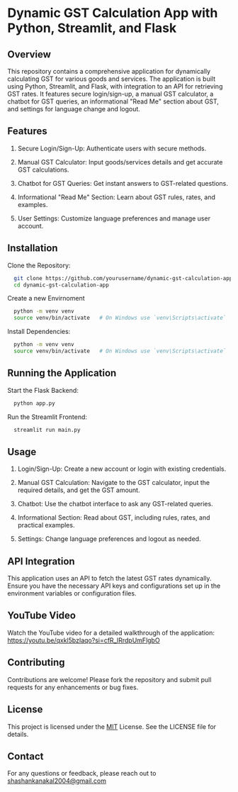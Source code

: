 
# Dynamic GST Calculation App with Python, Streamlit, and Flask




## Overview

This repository contains a comprehensive application for dynamically calculating GST for various goods and services. The application is built using Python, Streamlit, and Flask, with integration to an API for retrieving GST rates. It features secure login/sign-up, a manual GST calculator, a chatbot for GST queries, an informational "Read Me" section about GST, and settings for language change and logout.


## Features
1. Secure Login/Sign-Up: Authenticate users with secure methods.

2. Manual GST Calculator: Input goods/services details and get    accurate GST calculations.

3. Chatbot for GST Queries: Get instant answers to GST-related questions.

4. Informational "Read Me" Section: Learn about GST rules, rates, and examples.

5. User Settings: Customize language preferences and manage user account.

## Installation

Clone the Repository:
```bash
  git clone https://github.com/yourusername/dynamic-gst-calculation-app.git
  cd dynamic-gst-calculation-app

```


Create a new Envirnoment

```bash
  python -m venv venv
  source venv/bin/activate   # On Windows use `venv\Scripts\activate`
```

Install Dependencies:
```bash
  python -m venv venv
  source venv/bin/activate   # On Windows use `venv\Scripts\activate`
```


    
## Running the Application

Start the Flask Backend:
```bash
  python app.py
```
 Run the Streamlit Frontend:
```bash
  streamlit run main.py
```

## Usage

1. Login/Sign-Up: Create a new account or login with existing credentials.

2. Manual GST Calculation: Navigate to the GST calculator, input the required details, and get the GST amount.
3. Chatbot: Use the chatbot interface to ask any GST-related queries.
4. Informational Section: Read about GST, including rules, rates, and practical examples.
5. Settings: Change language preferences and logout as needed.


## API Integration
This application uses an API to fetch the latest GST rates dynamically. Ensure you have the necessary API keys and configurations set up in the environment variables or configuration files.
## YouTube Video
Watch the YouTube video for a detailed walkthrough of the application:
https://youtu.be/qxkl5bzIaqo?si=cfR_IRrdpUmFlgbO
## Contributing

Contributions are welcome! Please fork the repository and submit pull requests for any enhancements or bug fixes.


## License
This project is licensed under the [MIT](https://choosealicense.com/licenses/mit/) License. See the LICENSE file for details.




## Contact
For any questions or feedback, please reach out to shashankanakal2004@gmail.com
